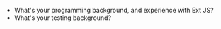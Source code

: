 - What's your programming background, and experience with Ext JS?
- What's your testing background?

